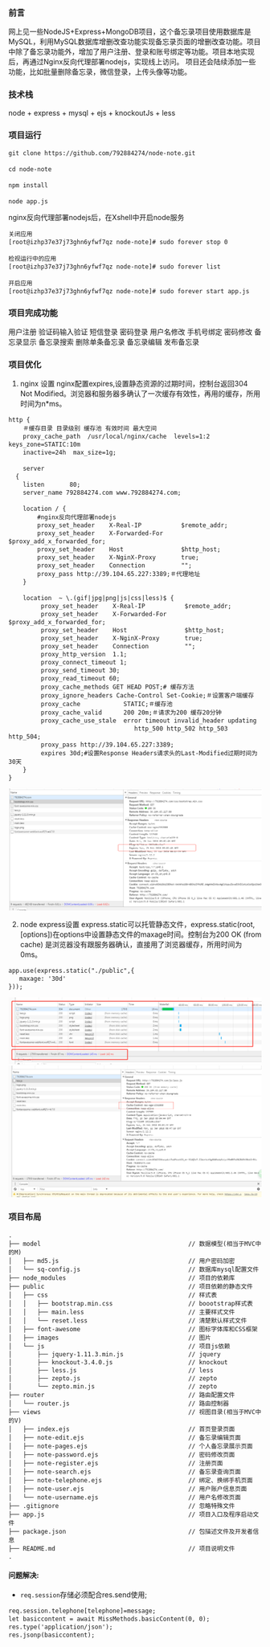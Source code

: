 ### 前言
网上见一些NodeJS+Express+MongoDB项目，这个备忘录项目使用数据库是MySQL，利用MySQL数据库增删改查功能实现备忘录页面的增删改查功能。项目中除了备忘录功能外，增加了用户注册、登录和账号绑定等功能。项目本地实现后，再通过Nginx反向代理部署nodejs，实现线上访问。
项目还会陆续添加一些功能，比如批量删除备忘录，微信登录，上传头像等功能。
### 技术栈
node + express + mysql + ejs + knockoutJs + less
### 项目运行
```
git clone https://github.com/792884274/node-note.git

cd node-note

npm install

node app.js
```
nginx反向代理部署nodejs后，在Xshell中开启node服务
```
关闭应用
[root@izhp37e37j73ghn6yfwf7qz node-note]# sudo forever stop 0

检视运行中的应用
[root@izhp37e37j73ghn6yfwf7qz node-note]# sudo forever list

开启应用
[root@izhp37e37j73ghn6yfwf7qz node-note]# sudo forever start app.js

```

### 项目完成功能
用户注册
验证码输入验证
短信登录
密码登录
用户名修改
手机号绑定
密码修改
备忘录显示
备忘录搜索
删除单条备忘录
备忘录编辑
发布备忘录

### 项目优化
1. nginx 设置
nginx配置expires,设置静态资源的过期时间，控制台返回304 Not Modified。浏览器和服务器多确认了一次缓存有效性，再用的缓存，所用时间为n*ms。
```
http {
    ＃缓存目录 目录级别 缓存池 有效时间 最大空间
    proxy_cache_path  /usr/local/nginx/cache  levels=1:2    keys_zone=STATIC:10m
    inactive=24h  max_size=1g;

    server
  {
    listen       80;
    server_name 792884274.com www.792884274.com;

    location / {
        #nginx反向代理部署nodejs
        proxy_set_header    X-Real-IP           $remote_addr;
        proxy_set_header    X-Forwarded-For     $proxy_add_x_forwarded_for;
        proxy_set_header    Host                $http_host;
        proxy_set_header    X-NginX-Proxy       true;
        proxy_set_header    Connection          "";
        proxy_pass http://39.104.65.227:3389;＃代理地址
    }

    location  ~ \.(gif|jpg|png|js|css|less)$ {
         proxy_set_header    X-Real-IP           $remote_addr;
         proxy_set_header    X-Forwarded-For     $proxy_add_x_forwarded_for;
         proxy_set_header    Host                $http_host;
         proxy_set_header    X-NginX-Proxy       true;
         proxy_set_header    Connection          "";
         proxy_http_version  1.1;
         proxy_connect_timeout 1;
         proxy_send_timeout 30;
         proxy_read_timeout 60;
         proxy_cache_methods GET HEAD POST;# 缓存方法
         proxy_ignore_headers Cache-Control Set-Cookie;＃设置客户端缓存
         proxy_cache            STATIC;＃缓存池
         proxy_cache_valid      200 20m;＃请求为200 缓存20分钟
         proxy_cache_use_stale  error timeout invalid_header updating
                                   http_500 http_502 http_503 http_504;
         proxy_pass http://39.104.65.227:3389;
         expires 30d;#设置Response Headers请求头的Last-Modified过期时间为30天
    }
}
```

![README](./public/images/README/0.png)

2. node express设置
express.static可以托管静态文件，express.static(root, [options])在options中设置静态文件的maxage时间。控制台为200 OK (from cache)  是浏览器没有跟服务器确认，直接用了浏览器缓存，所用时间为0ms。
```
app.use(express.static("./public",{
   maxage: '30d'
}));
```

![README](./public/images/README/1.png)
![README](./public/images/README/2.png)

### 项目布局
```
.
├── model                                         // 数据模型(相当于MVC中的M)
│   ├── md5.js                                    // 用户密码加密
│   └── sq-config.js                              // 数据库mysql配置文件
├── node_modules                                  // 项目的依赖库
├── public                                        // 项目依赖的静态文件
│   ├── css                                       // 样式表
│   │   ├── bootstrap.min.css                     // boootstrap样式表
│   │   ├── main.less                             // 主要样式文件
│   │   └── reset.less                            // 清楚默认样式文件
│   ├── font-awesome                              // 图标字体库和CSS框架
│   ├── images                                    // 图片
│   └── js                                        // 项目js依赖
│       ├── jquery-1.11.3.min.js                  // jquery
│       ├── knockout-3.4.0.js                     // knockout
│       ├── less.js                               // less
│       ├── zepto.js                              // zepto
│       └── zepto.min.js                          // zepto
├── router                                        // 路由配置文件
│   └── router.js                                 // 路由控制器
├── views                                         // 视图目录(相当于MVC中的V)
│   ├── index.ejs                                 // 首页登录页面
│   ├── note-edit.ejs                             // 备忘录编辑页面
│   ├── note-pages.ejs                            // 个人备忘录展示页面
│   ├── note-password.ejs                         // 密码修改页面
│   ├── note-register.ejs                         // 注册页面
│   ├── note-search.ejs                           // 备忘录查询页面
│   ├── note-telephone.ejs                        // 绑定、换绑手机页面
│   ├── note-user.ejs                             // 用户账户信息页面
│   └── note-username.ejs                         // 用户名修改页面
├── .gitignore                                    // 忽略特殊文件
├── app.js                                        // 项目入口及程序启动文件
├── package.json                                  // 包描述文件及开发者信息
├── README.md                                     // 项目说明文件
.

```
#### 问题解决:

- `req.session`存储必须配合res.send使用;
```
req.session.telephone[telephone]=message;
let basiccontent = await MissMethods.basicContent(0, 0);
res.type('application/json');
res.jsonp(basiccontent);
```


